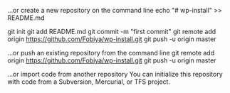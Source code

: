 …or create a new repository on the command line
echo "# wp-install" >> README.md

git init
git add README.md
git commit -m "first commit"
git remote add origin https://github.com/Fobiya/wp-install.git
git push -u origin master

…or push an existing repository from the command line
git remote add origin https://github.com/Fobiya/wp-install.git
git push -u origin master

…or import code from another repository
You can initialize this repository with code from a Subversion, Mercurial, or TFS project.
